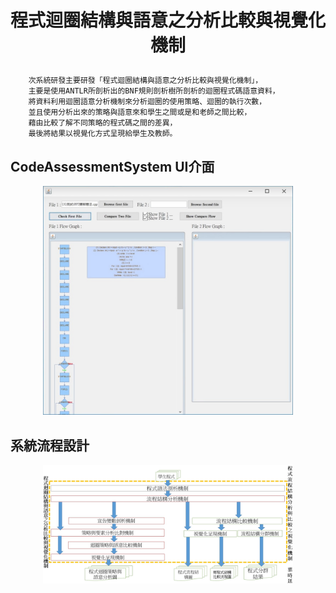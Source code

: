 # <p align="center">程式迴圈結構與語意之分析比較與視覺化機制</p>


        次系統研發主要研發「程式迴圈結構與語意之分析比較與視覺化機制」，
        主要是使用ANTLR所剖析出的BNF規則剖析樹所剖析的迴圈程式碼語意資料，
        將資料利用迴圈語意分析機制來分析迴圈的使用策略、迴圈的執行次數，
        並且使用分析出來的策略與語意來和學生之間或是和老師之間比較，
        藉由比較了解不同策略的程式碼之間的差異，
        最後將結果以視覺化方式呈現給學生及教師。

## CodeAssessmentSystem UI介面
<p align="center">
<img src ="img/ui.jpg" width = 400>
</p>

## 系統流程設計
<p align="center">
<img src ="img/系統設計.jpg" width = 400>
</p>

